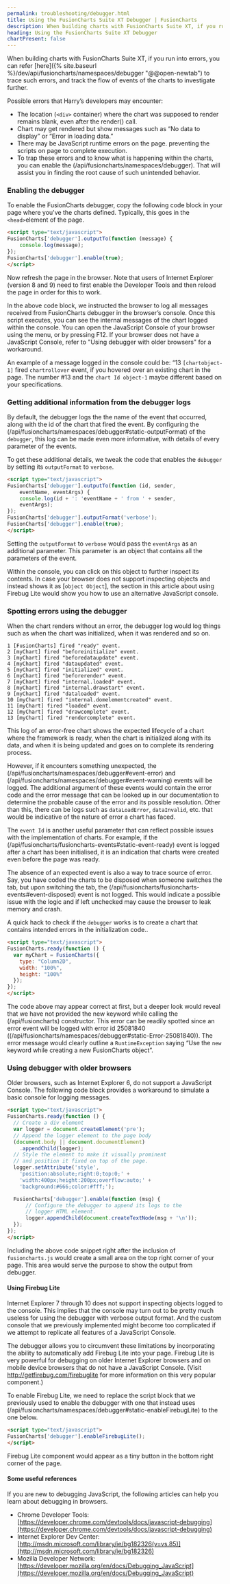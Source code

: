 ```yaml
---
permalink: troubleshooting/debugger.html
title: Using the FusionCharts Suite XT Debugger | FusionCharts
description: When building charts with FusionCharts Suite XT, if you run into errors, you can use our troubleshooting to trace such errors
heading: Using the FusionCharts Suite XT Debugger
chartPresent: false
---
```



When building charts with FusionCharts Suite XT, if you run into errors, you can refer [here]({% site.baseurl %}/dev/api/fusioncharts/namespaces/debugger "@@open-newtab") to trace such errors, and track the flow of events of the charts to investigate further.

Possible errors that Harry’s developers may encounter:

  * The location (`<div>` container) where the chart was supposed to render remains blank, even after the render() call.
  * Chart may get rendered but show messages such as “No data to display” or “Error in loading data.”
  * There may be JavaScript runtime errors on the page. preventing the scripts on page to complete execution.
  * To trap these errors and to know what is happening within the charts, you can enable the (/api/fusioncharts/namespaces/debugger). That will assist you in finding the root cause of such unintended behavior.

### Enabling the debugger

To enable the FusionCharts debugger, copy the following code block in your page where you've the charts defined. Typically, this goes in the `<head>`element of the page.

```html
<script type="text/javascript">
FusionCharts['debugger'].outputTo(function (message) {
    console.log(message);
});
FusionCharts['debugger'].enable(true);
</script>
```

Now refresh the page in the browser. Note that users of Internet Explorer (version 8 and 9) need to  first enable the Developer Tools and then reload the page in order for this to work.

In the above code block, we instructed the browser to log all messages received from FusionCharts debugger in the browser’s console. Once this script executes, you can see the internal messages of the chart logged within the console. You can open the JavaScript Console of your browser using the menu, or by pressing F12. If your browser does not have a JavaScript Console, refer to "Using debugger with older browsers" for a workaround.

An example of a message logged in the console could be: “13 `[chartobject-1]` fired `chartrollover` event, if you hovered over an existing chart in the page. The number #13 and the `chart Id object-1` maybe different based on your specifications.


### Getting additional information from the debugger logs

By default, the debugger logs the the name of the event that occurred, along with the id of the chart that fired the event. By configuring the (/api/fusioncharts/namespaces/debugger#static-outputFormat) of the `debugger`, this log can be made even more informative, with details of every parameter of the events.

To get these additional details, we tweak the code that enables the `debugger` by setting its `outputFormat` to `verbose`.

```html
<script type="text/javascript">
FusionCharts['debugger'].outputTo(function (id, sender,
    eventName, eventArgs) {
    console.log(id + ': 'eventName + ' from ' + sender,
    eventArgs);
});
FusionCharts['debugger'].outputFormat('verbose');
FusionCharts['debugger'].enable(true);
</script>
```

Setting the `outputFormat` to `verbose` would pass the `eventArgs` as an additional parameter. This parameter is an object that contains all the parameters of the event.

Within the console, you can click on this object to further inspect its contents. In case your browser does not support inspecting objects and instead shows it as [`object Object`], the section in this article about using Firebug Lite would show you how to use an alternative JavaScript console.

### Spotting errors using the debugger

When the chart renders without an error, the debugger log would log things such as when the chart was initialized, when it was rendered and so on.

```
1 [FusionCharts] fired "ready" event.
2 [myChart] fired "beforeinitialize" event.
3 [myChart] fired "beforedataupdate" event.
4 [myChart] fired "dataupdated" event.
5 [myChart] fired "initialized" event.
6 [myChart] fired "beforerender" event.
7 [myChart] fired "internal.loaded" event.
8 [myChart] fired "internal.drawstart" event.
9 [myChart] fired "dataloaded" event.
10 [myChart] fired "internal.domelementcreated" event.
11 [myChart] fired "loaded" event.
12 [myChart] fired "drawcomplete" event.
13 [myChart] fired "rendercomplete" event.
```

This log of an error-free chart shows the expected lifecycle of a chart where the framework is ready, when the chart is initialized along with its data, and when it is being updated and goes on to complete its rendering process.

However, if it encounters something unexpected, the (/api/fusioncharts/namespaces/debugger#event-error) and (/api/fusioncharts/namespaces/debugger#event-warning) events will be logged. The additional argument of these events would contain the error code and the error message that can be looked up in our documentation to determine the probable cause of the error and its possible resolution. Other than this, there can be logs such as `dataLoadError`, `dataInvalid`, etc. that would be indicative of the nature of error a chart has faced.

The `event Id` is another useful parameter that can reflect possible issues with the implementation of charts. For example, if the (/api/fusioncharts/fusioncharts-events#static-event-ready) event is logged after a chart has been initialised, it is an indication that charts were created even before the page was ready.

The absence of an expected event is also a way to trace source of error. Say, you have coded the charts to be disposed when someone switches the tab, but upon switching the tab, the (/api/fusioncharts/fusioncharts-events#event-disposed) event is not logged. This would indicate a possible issue with the logic and if left unchecked may cause the browser to leak memory and crash.

A quick hack to check if the `debugger` works is to create a chart that contains intended errors in the initialization code..

```html
<script type="text/javascript">
FusionCharts.ready(function () {
  var myChart = FusionCharts({
    type: "Column2D",
    width: "100%",
    height: "100%"
  });
});
</script>
```

The code above may appear correct at first, but a deeper look would reveal that we have not provided the new keyword while calling the (/api/fusioncharts) constructor. This error can be readily spotted since an error event will be logged with error id 25081840 ((/api/fusioncharts/namespaces/debugger#static-Error-25081840)). The error message would clearly outline a `RuntimeException` saying “Use the `new` keyword while creating a new FusionCharts object”.


### Using debugger with older browsers

Older browsers, such as Internet Explorer 6, do not support a JavaScript Console. The following code block provides a workaround to simulate a basic console for logging messages.

```html
<script type="text/javascript">
FusionCharts.ready(function () {
  // Create a div element
  var logger = document.createElement('pre');
  // Append the logger element to the page body
  (document.body || document.documentElement)
    .appendChild(logger);
  // Style the element to make it visually prominent
  // and position it fixed on top of the page.
  logger.setAttribute('style',
    'position:absolute;right:0;top:0;' +
    'width:400px;height:200px;overflow:auto;' +
    'background:#666;color:#fff;');

  FusionCharts['debugger'].enable(function (msg) {
      // Configure the debugger to append its logs to the
      // logger HTML element.
      logger.appendChild(document.createTextNode(msg + '\n'));
  });
});
</script>
```

Including the above code snippet right after the inclusion of `fusioncharts.js` would create a small area on the top right corner of your page. This area would serve the purpose to show the output from debugger.

#### Using Firebug Lite

Internet Explorer 7 through 10 does not support inspecting objects logged to the console. This implies that the console may turn out to be pretty much useless for using the debugger with verbose output format. And the custom console that we previously implemented might become too complicated if we attempt to replicate all features of a JavaScript Console.

The debugger allows you to circumvent these limitations by incorporating the ability to automatically add Firebug Lite into your page. Firebug Lite is very powerful for debugging on older Internet Explorer browsers and on mobile device browsers that do not have a JavaScript Console. (Visit http://getfirebug.com/firebuglite for more information on this very popular component.)

To enable Firebug Lite, we need to replace the script block that we previously used to enable the debugger with one that instead uses (/api/fusioncharts/namespaces/debugger#static-enableFirebugLite) to the one below.

```html
<script type="text/javascript">
FusionCharts['debugger'].enableFirebugLite();
</script>
```

Firebug Lite component would appear as a tiny button in the bottom right corner of the page.

#### Some useful references

If you are new to debugging JavaScript, the following articles can help you learn about debugging in browsers.

  * Chrome Developer Tools: [https://developer.chrome.com/devtools/docs/javascript-debugging](https://developer.chrome.com/devtools/docs/javascript-debugging)
  * Internet Explorer Dev Center: [http://msdn.microsoft.com/library/ie/bg182326(v=vs.85)](http://msdn.microsoft.com/library/ie/bg182326)
  * Mozilla Developer Network: [https://developer.mozilla.org/en/docs/Debugging_JavaScript](https://developer.mozilla.org/en/docs/Debugging_JavaScript)
